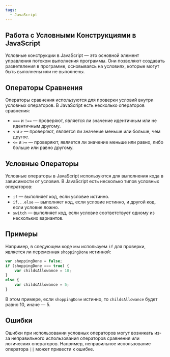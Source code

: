```yaml
---
tags:
  - JavaScript
---
```

## Работа с Условными Конструкциями в JavaScript

Условные конструкции в JavaScript — это основной элемент управления потоком выполнения программы. Они позволяют создавать разветвления в программе, основываясь на условиях, которые могут быть выполнены или не выполнены.

## Операторы Сравнения

Операторы сравнения используются для проверки условий внутри условных операторов. В JavaScript есть несколько операторов сравнения:

- `===` и `!==` — проверяют, является ли значение идентичным или не идентичным другому.
- `<` и `>` — проверяют, является ли значение меньше или больше, чем другое.
- `<=` и `>=` — проверяют, является ли значение меньше или равно, либо больше или равно другому.

## Условные Операторы

Условные операторы в JavaScript используются для выполнения кода в зависимости от условия. В JavaScript есть несколько типов условных операторов:

- `if` — выполняет код, если условие истинно.
- `if...else` — выполняет код, если условие истинно, и другой код, если условие ложно.
- `switch` — выполняет код, если условие соответствует одному из нескольких вариантов.

## Примеры

Например, в следующем коде мы используем `if` для проверки, является ли переменная `shoppingDone` истинной:

```js
var shoppingDone = false;
if (shoppingDone === true) {
	var childsAllowance = 10;
}
else {
	var childsAllowance = 5;
}
```

В этом примере, если `shoppingDone` истинно, то `childsAllowance` будет равно 10, иначе — 5.

## Ошибки

Ошибки при использовании условных операторов могут возникать из-за неправильного использования операторов сравнения или логических операторов. Например, неправильное использование оператора `||` может привести к ошибке[](https://developer.mozilla.org/ru/docs/Learn/JavaScript/Building_blocks/conditionals).